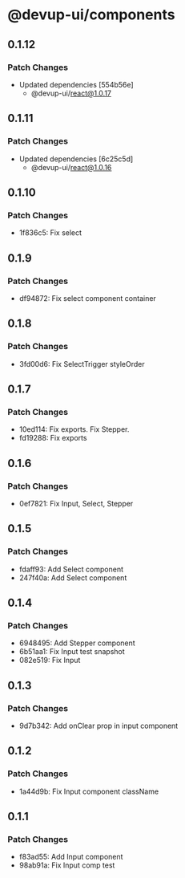 # @devup-ui/components

## 0.1.12

### Patch Changes

- Updated dependencies [554b56e]
  - @devup-ui/react@1.0.17

## 0.1.11

### Patch Changes

- Updated dependencies [6c25c5d]
  - @devup-ui/react@1.0.16

## 0.1.10

### Patch Changes

- 1f836c5: Fix select

## 0.1.9

### Patch Changes

- df94872: Fix select component container

## 0.1.8

### Patch Changes

- 3fd00d6: Fix SelectTrigger styleOrder

## 0.1.7

### Patch Changes

- 10ed114: Fix exports. Fix Stepper.
- fd19288: Fix exports

## 0.1.6

### Patch Changes

- 0ef7821: Fix Input, Select, Stepper

## 0.1.5

### Patch Changes

- fdaff93: Add Select component
- 247f40a: Add Select component

## 0.1.4

### Patch Changes

- 6948495: Add Stepper component
- 6b51aa1: Fix Input test snapshot
- 082e519: Fix Input

## 0.1.3

### Patch Changes

- 9d7b342: Add onClear prop in input component

## 0.1.2

### Patch Changes

- 1a44d9b: Fix Input component className

## 0.1.1

### Patch Changes

- f83ad55: Add Input component
- 98ab91a: Fix Input comp test
